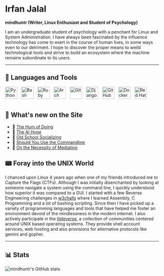# Irfan Jalal

**mindhuntr (Writer, Linux Enthusiast and Student of Psychology)**

I am an undergraduate student of psychology with a penchant for Linux and System Administration.  I have always been fascinated by the influence technology has come to exert in the course of human lives, in some ways even to our detriment. I hope to discover the proper means to weild technological tools and strive to build an ecosystem where the machine remains subordinate to its users.  

--- 

## 🧰 Languages and Tools

<img align="left" alt="Python" width="40px" style="padding-right:10px;" src="https://cdn.jsdelivr.net/gh/devicons/devicon/icons/python/python-plain.svg" />
<img align="left" alt="Bash" width="40px" style="padding-right:10px;" src="https://cdn.jsdelivr.net/gh/devicons/devicon/icons/bash/bash-original.svg" />
<img align="left" alt="Ruby" width="40px" style="padding-right:10px;" src="https://cdn.jsdelivr.net/gh/devicons/devicon@latest/icons/ruby/ruby-original.svg" />
<img align="left" alt="Arch Linux" width="40px" style="padding-right:10px;" src="https://cdn.jsdelivr.net/gh/devicons/devicon@latest/icons/archlinux/archlinux-original.svg" />
<img align="left" alt="Git" width="40px" style="padding-right:10px;" src="https://cdn.jsdelivr.net/gh/devicons/devicon@latest/icons/git/git-original.svg" />
<img align="left" alt="Django" width="40px" style="padding-right:10px;" src="https://cdn.jsdelivr.net/gh/devicons/devicon@latest/icons/django/django-plain.svg" />
<img align="left" alt="GitHub" width="40px" style="padding-right:10px;" src="https://cdn.jsdelivr.net/gh/devicons/devicon/icons/github/github-original.svg" />
<img align="left" alt="Docker" width="40px" style="padding-right:10px;" src="https://cdn.jsdelivr.net/gh/devicons/devicon@latest/icons/docker/docker-original-wordmark.svg" />
<img align="left" alt="Red Hat" width="40px" style="padding-right:10px;" src="https://cdn.jsdelivr.net/gh/devicons/devicon@latest/icons/redhat/redhat-original.svg" />
             
<br />
<br />
<br />

## 📢 What's new on the Site 

- 📖 [The Hum of Doing](https://noumenalnotions.space/blogs/the_hum_of_doing/)
- 📖 [The AI Hype](https://noumenalnotions.space/blogs/ai_hype/)
- 📖 [Old School Socializing](https://noumenalnotions.space/blogs/old_school_socializing/) 
- 📖 [Should You Use the Commandline](https://noumenalnotions.space/blogs/should_you_use_the_commandline/) 
- 📖 [On the Necessity of Mediation](https://noumenalnotions.space/essays/on_the_necessity_of_mediation/) 

## 📟 Foray into the UNIX World 

I chanced upon Linux 4 years ago when one of my friends introduced me to Capture the Flags (CTFs). Although I was initially disenchanted by looking at someone navigate a system using the command line, I quickly understood how superior it was compared to a GUI. I started with a few Reverse Engineering challenges in [w3challs](https://w3challs.com/profile/mindhunter) where I learned Assembly, C Programming and a lot of bashing scripting. Since then I have picked up a variety of programming languages and tools that have helped me foster an environment devoid of the mindlessness in the modern internet. I also actively participate in the [tildeverse](https://tildeverse.org/), a collection of communities centered around UNIX based operating systems. They provide shell account services, web hosting and also provisions for alternative protocols like gemini and gopher. 


---

## 📊 Stats

![mindhuntr's GitHub stats](https://github-readme-stats.vercel.app/api?username=mindhuntr&show_icons=true&theme=catppuccin_mocha)
